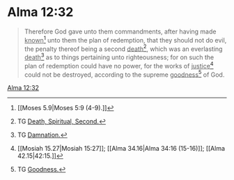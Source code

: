 # Alma 12:32

> Therefore God gave unto them commandments, after having made <u>known</u>[^a] unto them the plan of redemption, that they should not do evil, the penalty thereof being a second <u>death</u>[^b], which was an everlasting <u>death</u>[^c] as to things pertaining unto righteousness; for on such the plan of redemption could have no power, for the works of <u>justice</u>[^d] could not be destroyed, according to the supreme <u>goodness</u>[^e] of God.

[Alma 12:32](https://www.churchofjesuschrist.org/study/scriptures/bofm/alma/12?lang=eng&id=p32#p32)


[^a]: [[Moses 5.9|Moses 5:9 (4-9).]]
[^b]: TG [Death, Spiritual, Second.](https://www.churchofjesuschrist.org/study/scriptures/tg/death-spiritual-second?lang=eng)
[^c]: TG [Damnation.](https://www.churchofjesuschrist.org/study/scriptures/tg/damnation?lang=eng)
[^d]: [[Mosiah 15.27|Mosiah 15:27]]; [[Alma 34.16|Alma 34:16 (15-16)]]; [[Alma 42.15|42:15.]]
[^e]: TG [Goodness.](https://www.churchofjesuschrist.org/study/scriptures/tg/goodness?lang=eng)
